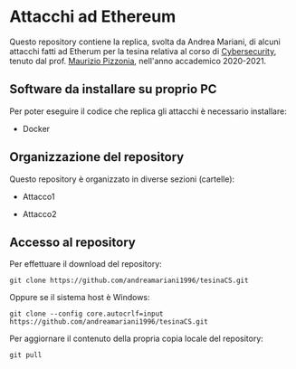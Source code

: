 # Attacchi ad Ethereum 

Questo repository contiene la replica, svolta da Andrea Mariani, di alcuni attacchi fatti ad Etherum per la tesina relativa al corso di [Cybersecurity](http://www.dia.uniroma3.it/~pizzonia/ssir/), tenuto dal prof. [Maurizio Pizzonia](https://compunet.ing.uniroma3.it/#!/people/pizzo), nell'anno accademico 2020-2021.

## Software da installare su proprio PC

Per poter eseguire il codice che replica gli attacchi è necessario installare: 

* Docker

## Organizzazione del repository 

Questo repository è organizzato in diverse sezioni (cartelle):

* Attacco1

* Attacco2


## Accesso al repository 

Per effettuare il download del repository:

    git clone https://github.com/andreamariani1996/tesinaCS.git

Oppure se il sistema host è Windows:

    git clone --config core.autocrlf=input https://github.com/andreamariani1996/tesinaCS.git 

Per aggiornare il contenuto della propria copia locale del repository: 

    git pull 

